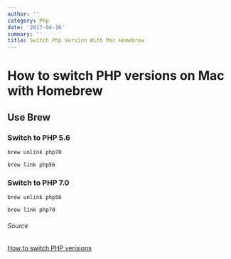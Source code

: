 ```yaml
---
author: ''
category: Php
date: '2017-04-16'
summary: ''
title: Switch Php Version With Mac Homebrew
---
```

# How to switch PHP versions on Mac with Homebrew

## Use Brew

### Switch to PHP 5.6

    brew unlink php70

    brew link php56

### Switch to PHP 7.0

    brew unlink php56

    brew link php70

###### Source

[How to switch PHP verisions](https://www.symfony.fi/page/how-to-run-both-php-5-6-and-php-7-x-with-homebrew-on-os-x-with-php-fpm)